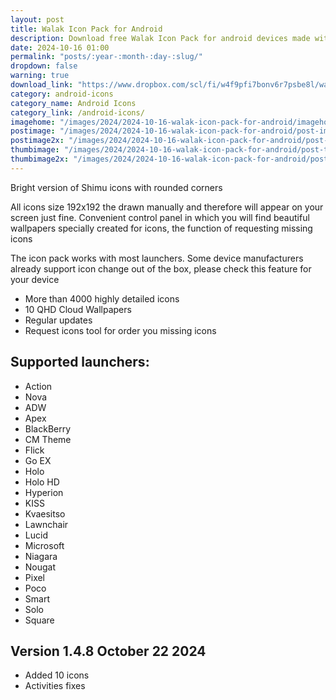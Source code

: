 ```yaml
---
layout: post
title: Walak Icon Pack for Android
description: Download free Walak Icon Pack for android devices made with rounded corners and bright colors and themed wallpapers
date: 2024-10-16 01:00
permalink: "posts/:year-:month-:day-:slug/"
dropdown: false
warning: true
download_link: "https://www.dropbox.com/scl/fi/w4f9pfi7bonv6r7psbe8l/walak.apk?rlkey=6ukc2pqydyyunvk15zk5b0f39&st=t6xfkw36&dl=1"
category: android-icons
category_name: Android Icons
category_link: /android-icons/
imagehome: "/images/2024/2024-10-16-walak-icon-pack-for-android/imagehome.jpg"
postimage: "/images/2024/2024-10-16-walak-icon-pack-for-android/post-image.jpg"
postimage2x: "/images/2024/2024-10-16-walak-icon-pack-for-android/post-image2x.jpg"
thumbimage: "/images/2024/2024-10-16-walak-icon-pack-for-android/post-thumb.jpg"
thumbimage2x: "/images/2024/2024-10-16-walak-icon-pack-for-android/post-thumb2x.jpg"
---
```


<p>Bright version of Shimu icons with rounded corners</p>

<p>All icons size 192x192 the drawn manually and therefore will appear on your screen just fine. Convenient control panel in which you will find beautiful wallpapers specially created for icons, the function of requesting missing icons</p>

<p>The icon pack works with most launchers. Some device manufacturers already support icon change out of the box, please check this feature for your device</p>

<ul>
  <li>More than 4000 highly detailed icons</li>
  <li>10 QHD Cloud Wallpapers</li>
  <li>Regular updates</li>
  <li>Request icons tool for order you missing icons</li>
</ul>

## Supported launchers:

<ul>
  <li>Action</li>
  <li>Nova</li>
  <li>ADW</li>
  <li>Apex</li>
  <li>BlackBerry</li>
  <li>CM Theme</li>
  <li>Flick</li>
  <li>Go EX</li>
  <li>Holo</li>
  <li>Holo HD</li>
  <li>Hyperion</li>
  <li>KISS</li>
  <li>Kvaesitso</li>
  <li>Lawnchair</li>
  <li>Lucid</li>
  <li>Microsoft</li>
  <li>Niagara</li>
  <li>Nougat</li>
  <li>Pixel</li>
  <li>Poco</li>
  <li>Smart</li>
  <li>Solo</li>
  <li>Square</li>
</ul>

## Version 1.4.8 October 22 2024

<ul>
  <li>Added 10 icons</li>
  <li>Activities fixes</li>
</ul>